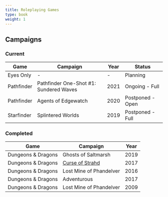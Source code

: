 ```yaml
---
title: Roleplaying Games
type: book
weight: 1
---
```


## Campaigns

### Current

| Game       | Campaign                               | Year | Status           |
| ---------- | -------------------------------------- | ---- | ---------------- |
| Eyes Only  | -                                      | -    | Planning         |
| Pathfinder | Pathfinder One-Shot #1: Sundered Waves | 2021 | Ongoing - Full   |
| Pathfinder | Agents of Edgewatch                    | 2020 | Postponed - Open |
| Starfinder | Splintered Worlds                      | 2019 | Postponed - Full |

### Completed

| Game               | Campaign                                                                    | Year |
| ------------------ | --------------------------------------------------------------------------- | ---- |
| Dungeons & Dragons | Ghosts of Saltmarsh                                                         | 2019 |
| Dungeons & Dragons | [Curse of Strahd](/tabletop-games/dnd/curse-of-strahd/curse-of-strahd-2017) | 2017 |
| Dungeons & Dragons | Lost Mine of Phandelver                                                     | 2016 |
| Dungeons & Dragons | Adventurous                                                                 | 2017 |
| Dungeons & Dragons | Lost Mine of Phandelver                                                     | 2009 |
